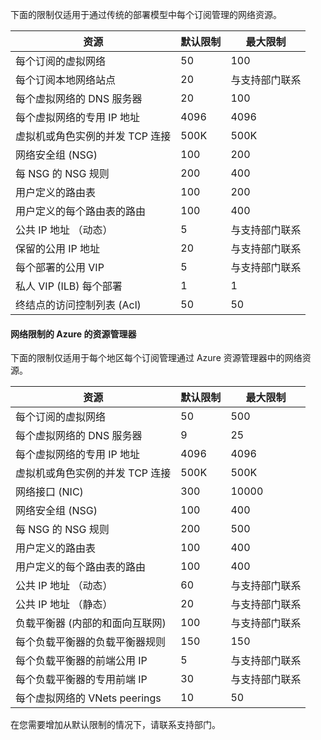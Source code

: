 下面的限制仅适用于通过传统的部署模型中每个订阅管理的网络资源。

资源| 默认限制 | 最大限制
--- | --- | --- 
每个订阅的虚拟网络 | 50 | 100
每个订阅本地网络站点 | 20 | 与支持部门联系
每个虚拟网络的 DNS 服务器 | 20 | 100
每个虚拟网络的专用 IP 地址 | 4096 | 4096
虚拟机或角色实例的并发 TCP 连接 | 500K | 500K 
网络安全组 (NSG) | 100 | 200
每 NSG 的 NSG 规则 | 200 | 400
用户定义的路由表 | 100 | 200
用户定义的每个路由表的路由 | 100 | 400
公共 IP 地址 （动态） | 5 | 与支持部门联系
保留的公用 IP 地址 | 20 | 与支持部门联系
每个部署的公用 VIP | 5 | 与支持部门联系
私人 VIP (ILB) 每个部署 | 1 | 1
终结点的访问控制列表 (Acl) | 50 | 50


#### <a name="azure-resource-manager-virtual-networking-limits"></a>网络限制的 Azure 的资源管理器

下面的限制仅适用于每个地区每个订阅管理通过 Azure 资源管理器中的网络资源。

资源| 默认限制 | 最大限制
--- | --- | ---
每个订阅的虚拟网络 | 50 | 500
每个虚拟网络的 DNS 服务器 | 9 | 25
每个虚拟网络的专用 IP 地址 | 4096 | 4096
虚拟机或角色实例的并发 TCP 连接 | 500K |500K
网络接口 (NIC) | 300 | 10000
网络安全组 (NSG) | 100 | 400
每 NSG 的 NSG 规则 | 200 | 500
用户定义的路由表 | 100 | 400
用户定义的每个路由表的路由 | 100 | 400
公共 IP 地址 （动态） | 60 | 与支持部门联系
公共 IP 地址 （静态） | 20 | 与支持部门联系
负载平衡器 (内部的和面向互联网) | 100 | 与支持部门联系
每个负载平衡器的负载平衡器规则 | 150 | 150
每个负载平衡器的前端公用 IP | 5 | 与支持部门联系
每个负载平衡器的专用前端 IP | 30 | 与支持部门联系
每个虚拟网络的 VNets peerings | 10 | 50

在您需要增加从默认限制的情况下，请联系支持部门。
